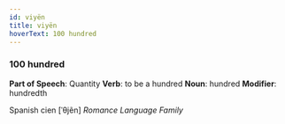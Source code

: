 ```yaml
---
id: viyën
title: viyën
hoverText: 100 hundred
---
```


### 100 hundred

**Part of Speech**: Quantity
**Verb**: to be a hundred
**Noun**: hundred
**Modifier**: hundredth

Spanish cien [ˈθjẽn]
*Romance Language Family*
